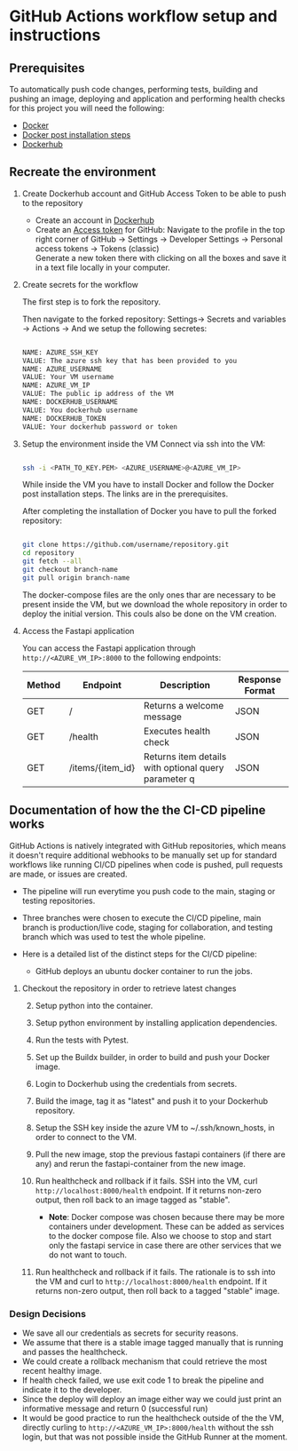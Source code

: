 # GitHub Actions workflow setup and instructions

## Prerequisites
To automatically push code changes, performing tests, building and pushing an image, deploying and application and performing health checks for this project you will need the following:
* [Docker](https://docs.docker.com/engine/installation/)
* [Docker post installation steps](https://docs.docker.com/engine/install/linux-postinstall/)
* [Dockerhub](https://hub.docker.com/)

## Recreate the environment

1. Create Dockerhub account and GitHub Access Token to be able to push to the repository
    - Create an account in [Dockerhub](https://hub.docker.com/)
    - Create an [Access token](https://github.com/settings/tokens) for GitHub:
    Navigate to the profile in the top right corner of GitHub -> Settings -> Developer Settings -> Personal access tokens -> Tokens (classic)  
    Generate a new token there with clicking on all the boxes and save it in a text file locally in your computer.

2. Create secrets for the workflow

    The first step is to fork the repository.

    Then navigate to the forked repository: Settings-> Secrets and variables -> Actions -> And we setup the following secretes:
    ```bash

    NAME: AZURE_SSH_KEY
    VALUE: The azure ssh key that has been provided to you
    NAME: AZURE_USERNAME
    VALUE: Your VM username
    NAME: AZURE_VM_IP
    VALUE: The public ip address of the VM
    NAME: DOCKERHUB_USERNAME
    VALUE: You dockerhub username
    NAME: DOCKERHUB_TOKEN
    VALUE: Your dockerhub password or token

    ```

3. Setup the environment inside the VM
    Connect via ssh into the VM:
    ```bash

    ssh -i <PATH_TO_KEY.PEM> <AZURE_USERNAME>@<AZURE_VM_IP>
    
    ```
    While inside the VM you have to install Docker and follow the Docker post installation steps. The links are in the prerequisites.  

    After completing the installation of Docker you have to pull the forked repository:
    ```bash

    git clone https://github.com/username/repository.git
    cd repository
    git fetch --all
    git checkout branch-name
    git pull origin branch-name

    ```
    The docker-compose files are the only ones thar are necessary to be present inside the VM, but we download the whole repository in order to deploy the initial version. This couls also be done on the VM creation.

4. Access the Fastapi application

    You can access the Fastapi application through `http://<AZURE_VM_IP>:8000` to the following endpoints:

    | Method | Endpoint             | Description                                 | Response Format  |
    |--------|----------------------|---------------------------------------------|------------------|
    | GET    | /                    | Returns a welcome message                   | JSON             |
    | GET    | /health              | Executes health check                       | JSON             |
    | GET    | /items/{item_id}     | Returns item details with optional query parameter q | JSON    |


## Documentation of how the the CI-CD pipeline works
   
GitHub Actions is natively integrated with GitHub repositories, which means it doesn't require additional webhooks to be manually set up for standard workflows like running CI/CD pipelines when code is pushed, pull requests are made, or issues are created.

- The pipeline will run everytime you push code to the main, staging or testing repositories. 

- Three branches were chosen to execute the CI/CD pipeline, main branch is production/live code, staging for collaboration, and testing branch which was used to test the whole pipeline.

- Here is a detailed list of the distinct steps for the CI/CD pipeline:

    - GitHub deploys an ubuntu docker container to run the jobs.

 1. Checkout the repository in order to retrieve latest changes

    2. Setup python into the container.

    3. Setup python environment by installing application dependencies.

    4. Run the tests with Pytest.

    5. Set up the Buildx builder, in order to build and push your Docker image.

    6. Login to Dockerhub using the credentials from secrets.

    7. Build the image, tag it as "latest" and push it to your Dockerhub repository.

    8. Setup the SSH key inside the azure VM to ~/.ssh/known_hosts, in order to connect to the VM.

    9. Pull the new image, stop the previous fastapi containers (if there are any) and rerun the fastapi-container from the new image.

    10. Run healthcheck and rollback if it fails.
        SSH into the VM, curl `http://localhost:8000/health` endpoint.
        If it returns non-zero output, then roll back to an image tagged as "stable".


        - **Note**: Docker compose was chosen because there may be more containers under development. These can be added as services to the docker compose file. Also we  choose to stop and start only the fastapi service in case there are other services that we do not want to touch.

    10. Run healthcheck and rollback if it fails. The rationale is to ssh into the VM and curl to `http://localhost:8000/health` endpoint. If it returns non-zero output, then roll back to a tagged "stable" image.

### Design Decisions

* We save all our credentials as secrets for security reasons.
* We assume that there is a stable image tagged manually that is running and passes the healthcheck.
* We could create a rollback mechanism that could retrieve the most recent healthy image.
* If health check failed, we use exit code 1 to break the pipeline and indicate it to the developer.
* Since the deploy will deploy an image either way we could just print an informative message and return 0 (successful run)
* It would be good practice to run the healthcheck outside of the the VM, directly curling to `http://<AZURE_VM_IP>:8000/health` without the ssh login, but that was not possible inside the GitΗub Runner at the moment.
